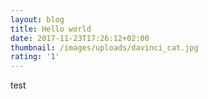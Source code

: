 ```yaml
---
layout: blog
title: Hello world
date: 2017-11-23T17:26:12+02:00
thumbnail: /images/uploads/davinci_cat.jpg
rating: '1'
---
```

test
